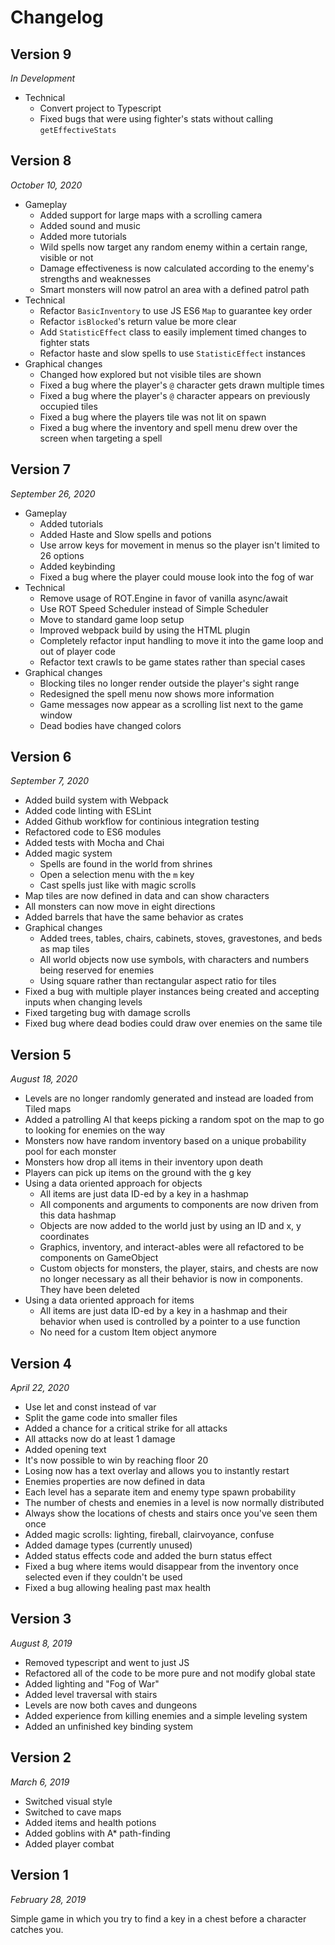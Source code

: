 # Changelog

## Version 9

_In Development_

* Technical
  * Convert project to Typescript
  * Fixed bugs that were using fighter's stats without calling `getEffectiveStats`

## Version 8

_October 10, 2020_

* Gameplay
  * Added support for large maps with a scrolling camera
  * Added sound and music
  * Added more tutorials
  * Wild spells now target any random enemy within a certain range, visible or not
  * Damage effectiveness is now calculated according to the enemy's strengths and weaknesses
  * Smart monsters will now patrol an area with a defined patrol path
* Technical
  * Refactor `BasicInventory` to use JS ES6 `Map` to guarantee key order
  * Refactor `isBlocked`'s return value be more clear
  * Add `StatisticEffect` class to easily implement timed changes to fighter stats
  * Refactor haste and slow spells to use `StatisticEffect` instances
* Graphical changes
  * Changed how explored but not visible tiles are shown
  * Fixed a bug where the player's `@` character gets drawn multiple times
  * Fixed a bug where the player's `@` character appears on previously occupied tiles
  * Fixed a bug where the players tile was not lit on spawn
  * Fixed a bug where the inventory and spell menu drew over the screen when targeting a spell

## Version 7

_September 26, 2020_

* Gameplay
  * Added tutorials
  * Added Haste and Slow spells and potions
  * Use arrow keys for movement in menus so the player isn't limited to 26 options
  * Added keybinding
  * Fixed a bug where the player could mouse look into the fog of war
* Technical
  * Remove usage of ROT.Engine in favor of vanilla async/await
  * Use ROT Speed Scheduler instead of Simple Scheduler
  * Move to standard game loop setup
  * Improved webpack build by using the HTML plugin
  * Completely refactor input handling to move it into the game loop and out of player code
  * Refactor text crawls to be game states rather than special cases
* Graphical changes
  * Blocking tiles no longer render outside the player's sight range
  * Redesigned the spell menu now shows more information
  * Game messages now appear as a scrolling list next to the game window
  * Dead bodies have changed colors

## Version 6

_September 7, 2020_

* Added build system with Webpack
* Added code linting with ESLint
* Added Github workflow for continious integration testing
* Refactored code to ES6 modules
* Added tests with Mocha and Chai
* Added magic system
  * Spells are found in the world from shrines
  * Open a selection menu with the `m` key
  * Cast spells just like with magic scrolls
* Map tiles are now defined in data and can show characters
* All monsters can now move in eight directions
* Added barrels that have the same behavior as crates
* Graphical changes
  * Added trees, tables, chairs, cabinets, stoves, gravestones, and beds as map tiles
  * All world objects now use symbols, with characters and numbers being reserved for enemies
  * Using square rather than rectangular aspect ratio for tiles
* Fixed a bug with multiple player instances being created and accepting inputs when changing levels
* Fixed targeting bug with damage scrolls
* Fixed bug where dead bodies could draw over enemies on the same tile

## Version 5

_August 18, 2020_

* Levels are no longer randomly generated and instead are loaded from Tiled maps
* Added a patrolling AI that keeps picking a random spot on the map to go to looking for enemies on the way
* Monsters now have random inventory based on a unique probability pool for each monster
* Monsters how drop all items in their inventory upon death
* Players can pick up items on the ground with the g key
* Using a data oriented approach for objects
  * All items are just data ID-ed by a key in a hashmap
  * All components and arguments to components are now driven from this data hashmap
  * Objects are now added to the world just by using an ID and x, y coordinates
  * Graphics, inventory, and interact-ables were all refactored to be components on GameObject
  * Custom objects for monsters, the player, stairs, and chests are now no longer necessary as all their behavior is now in components. They have been deleted
* Using a data oriented approach for items
  * All items are just data ID-ed by a key in a hashmap and their behavior when used is controlled by a pointer to a use function
  * No need for a custom Item object anymore

## Version 4

_April 22, 2020_

* Use let and const instead of var
* Split the game code into smaller files
* Added a chance for a critical strike for all attacks
* All attacks now do at least 1 damage
* Added opening text
* It's now possible to win by reaching floor 20
* Losing now has a text overlay and allows you to instantly restart
* Enemies properties are now defined in data
* Each level has a separate item and enemy type spawn probability
* The number of chests and enemies in a level is now normally distributed
* Always show the locations of chests and stairs once you've seen them once
* Added magic scrolls: lighting, fireball, clairvoyance, confuse
* Added damage types (currently unused)
* Added status effects code and added the burn status effect
* Fixed a bug where items would disappear from the inventory once selected even if they couldn't be used
* Fixed a bug allowing healing past max health

## Version 3

_August 8, 2019_

* Removed typescript and went to just JS
* Refactored all of the code to be more pure and not modify global state
* Added lighting and "Fog of War"
* Added level traversal with stairs
* Levels are now both caves and dungeons
* Added experience from killing enemies and a simple leveling system
* Added an unfinished key binding system

## Version 2

_March 6, 2019_

* Switched visual style
* Switched to cave maps
* Added items and health potions
* Added goblins with A* path-finding
* Added player combat

## Version 1

_February 28, 2019_

Simple game in which you try to find a key in a chest before a character catches you.

